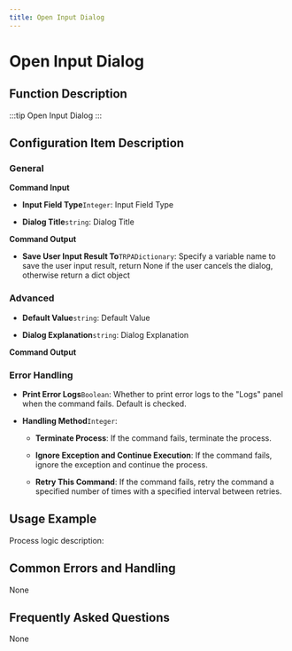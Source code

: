 ```yaml
---
title: Open Input Dialog
---
```


# Open Input Dialog

## Function Description

:::tip 
Open Input Dialog
:::

## Configuration Item Description

### General

**Command Input**

- **Input Field Type**`Integer`: Input Field Type

- **Dialog Title**`string`: Dialog Title


**Command Output**

- **Save User Input Result To**`TRPADictionary`: Specify a variable name to save the user input result, return None if the user cancels the dialog, otherwise return a dict object

### Advanced

- **Default Value**`string`: Default Value

- **Dialog Explanation**`string`: Dialog Explanation


**Command Output**

### Error Handling

- **Print Error Logs**`Boolean`: Whether to print error logs to the "Logs" panel when the command fails. Default is checked. 

- **Handling Method**`Integer`:

    - **Terminate Process**: If the command fails, terminate the process.

    - **Ignore Exception and Continue Execution**: If the command fails, ignore the exception and continue the process.

    - **Retry This Command**: If the command fails, retry the command a specified number of times with a specified interval between retries.

## Usage Example

Process logic description:

## Common Errors and Handling

None

## Frequently Asked Questions

None

